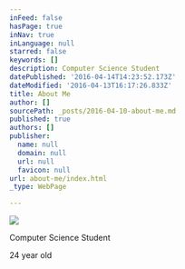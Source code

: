 ```yaml
---
inFeed: false
hasPage: true
inNav: true
inLanguage: null
starred: false
keywords: []
description: Computer Science Student
datePublished: '2016-04-14T14:23:52.173Z'
dateModified: '2016-04-13T16:17:26.833Z'
title: About Me
author: []
sourcePath: _posts/2016-04-10-about-me.md
published: true
authors: []
publisher:
  name: null
  domain: null
  url: null
  favicon: null
url: about-me/index.html
_type: WebPage

---
```

![](https://the-grid-user-content.s3-us-west-2.amazonaws.com/ea9bab27-dedc-4138-8e7f-5c95bbf465b8.jpg)

Computer Science Student

24 year old